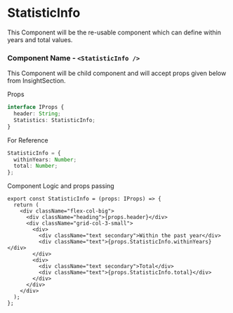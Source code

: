 # StatisticInfo

This Component will be the re-usable component which can define within years and total values.

### Component Name - `<StatisticInfo />`

This Component will be child component and will accept props given below from InsightSection.

Props

```ts
interface IProps {
  header: String;
  Statistics: StatisticInfo;
}
```

For Reference

```ts
StatisticInfo = {
  withinYears: Number;
  total: Number;
};
```

Component Logic and props passing

```tsx
export const StatisticInfo = (props: IProps) => {
  return (
    <div className="flex-col-big">
      <div className="heading">{props.header}</div>
      <div className="grid-col-3-small">
        <div>
          <div className="text secondary">Within the past year</div>
          <div className="text">{props.StatisticInfo.withinYears}</div>
        </div>
        <div>
          <div className="text secondary">Total</div>
          <div className="text">{props.StatisticInfo.total}</div>
        </div>
      </div>
    </div>
  );
};
```
